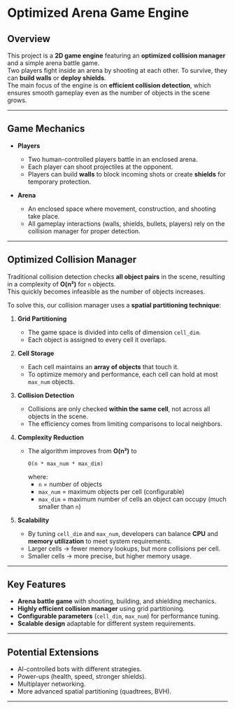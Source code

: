 # Optimized Arena Game Engine

## Overview
This project is a **2D game engine** featuring an **optimized collision manager** and a simple arena battle game.  
Two players fight inside an arena by shooting at each other. To survive, they can **build walls** or **deploy shields**.  
The main focus of the engine is on **efficient collision detection**, which ensures smooth gameplay even as the number of objects in the scene grows.

---

## Game Mechanics
- **Players**  
  - Two human-controlled players battle in an enclosed arena.  
  - Each player can shoot projectiles at the opponent.  
  - Players can build **walls** to block incoming shots or create **shields** for temporary protection.  

- **Arena**  
  - An enclosed space where movement, construction, and shooting take place.  
  - All gameplay interactions (walls, shields, bullets, players) rely on the collision manager for proper detection.  

---

## Optimized Collision Manager
Traditional collision detection checks **all object pairs** in the scene, resulting in a complexity of **O(n²)** for `n` objects.  
This quickly becomes infeasible as the number of objects increases.

To solve this, our collision manager uses a **spatial partitioning technique**:

1. **Grid Partitioning**  
   - The game space is divided into cells of dimension `cell_dim`.  
   - Each object is assigned to every cell it overlaps.  

2. **Cell Storage**  
   - Each cell maintains an **array of objects** that touch it.  
   - To optimize memory and performance, each cell can hold at most `max_num` objects.  

3. **Collision Detection**  
   - Collisions are only checked **within the same cell**, not across all objects in the scene.  
   - The efficiency comes from limiting comparisons to local neighbors.

4. **Complexity Reduction**  
   - The algorithm improves from **O(n²)** to  
     ```
     O(n * max_num * max_dim)
     ```  
     where:  
     - `n` = number of objects  
     - `max_num` = maximum objects per cell (configurable)  
     - `max_dim` = maximum number of cells an object can occupy (much smaller than `n`)  

5. **Scalability**  
   - By tuning `cell_dim` and `max_num`, developers can balance **CPU** and **memory utilization** to meet system requirements.  
   - Larger cells → fewer memory lookups, but more collisions per cell.  
   - Smaller cells → more precise, but higher memory usage.  

---

## Key Features
- **Arena battle game** with shooting, building, and shielding mechanics.  
- **Highly efficient collision manager** using grid partitioning.  
- **Configurable parameters** (`cell_dim`, `max_num`) for performance tuning.  
- **Scalable design** adaptable for different system requirements.  

---

## Potential Extensions
- AI-controlled bots with different strategies.  
- Power-ups (health, speed, stronger shields).  
- Multiplayer networking.  
- More advanced spatial partitioning (quadtrees, BVH).  

--- 
